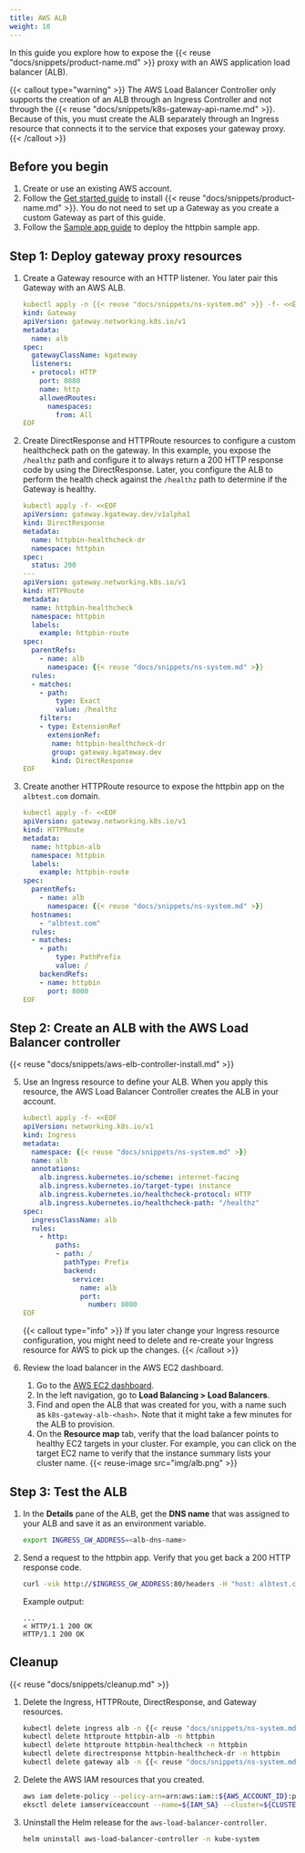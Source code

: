 ```yaml
---
title: AWS ALB
weight: 10
---
```


In this guide you explore how to expose the {{< reuse "docs/snippets/product-name.md" >}} proxy with an AWS application load balancer (ALB). 

{{< callout type="warning" >}}
The AWS Load Balancer Controller only supports the creation of an ALB through an Ingress Controller and not through the {{< reuse "docs/snippets/k8s-gateway-api-name.md" >}}. Because of this, you must create the ALB separately through an Ingress resource that connects it to the service that exposes your gateway proxy.
{{< /callout >}}

## Before you begin

1. Create or use an existing AWS account. 
2. Follow the [Get started guide](/docs/quickstart/) to install {{< reuse "docs/snippets/product-name.md" >}}. You do not need to set up a Gateway as you create a custom Gateway as part of this guide.
3. Follow the [Sample app guide](/docs/operations/sample-app/#deploy-app) to deploy the httpbin sample app.
   
## Step 1: Deploy gateway proxy resources
 
1. Create a Gateway resource with an HTTP listener. You later pair this Gateway with an AWS ALB. 
   ```yaml
   kubectl apply -n {{< reuse "docs/snippets/ns-system.md" >}} -f- <<EOF
   kind: Gateway
   apiVersion: gateway.networking.k8s.io/v1
   metadata:
     name: alb
   spec:
     gatewayClassName: kgateway
     listeners:
     - protocol: HTTP
       port: 8080
       name: http
       allowedRoutes:
         namespaces:
           from: All
   EOF
   ```

2. Create DirectResponse and HTTPRoute resources to configure a custom healthcheck path on the gateway. In this example, you expose the `/healthz` path and configure it to always return a 200 HTTP response code by using the DirectResponse. Later, you configure the ALB to perform the health check against the `/healthz` path to determine if the Gateway is healthy. 
   ```yaml
   kubectl apply -f- <<EOF
   apiVersion: gateway.kgateway.dev/v1alpha1
   kind: DirectResponse
   metadata:
     name: httpbin-healthcheck-dr
     namespace: httpbin
   spec:
     status: 200
   ---
   apiVersion: gateway.networking.k8s.io/v1
   kind: HTTPRoute
   metadata:
     name: httpbin-healthcheck
     namespace: httpbin
     labels:
       example: httpbin-route
   spec:
     parentRefs:
       - name: alb
         namespace: {{< reuse "docs/snippets/ns-system.md" >}}
     rules:
     - matches:
       - path:
           type: Exact
           value: /healthz
       filters:
       - type: ExtensionRef
         extensionRef:
          name: httpbin-healthcheck-dr
          group: gateway.kgateway.dev
          kind: DirectResponse
   EOF
   ```

3. Create another HTTPRoute resource to expose the httpbin app on the `albtest.com` domain. 
   ```yaml
   kubectl apply -f- <<EOF
   apiVersion: gateway.networking.k8s.io/v1
   kind: HTTPRoute
   metadata:
     name: httpbin-alb
     namespace: httpbin
     labels:
       example: httpbin-route
   spec:
     parentRefs:
       - name: alb
         namespace: {{< reuse "docs/snippets/ns-system.md" >}}
     hostnames:
       - "albtest.com"
     rules:
     - matches:
       - path:
           type: PathPrefix
           value: /
       backendRefs:
       - name: httpbin
         port: 8000
   EOF
   ```

## Step 2: Create an ALB with the AWS Load Balancer controller

{{< reuse "docs/snippets/aws-elb-controller-install.md" >}}

5. Use an Ingress resource to define your ALB. When you apply this resource, the AWS Load Balancer Controller creates the ALB in your account.
   ```yaml
   kubectl apply -f- <<EOF
   apiVersion: networking.k8s.io/v1
   kind: Ingress
   metadata:
     namespace: {{< reuse "docs/snippets/ns-system.md" >}}
     name: alb
     annotations:
       alb.ingress.kubernetes.io/scheme: internet-facing
       alb.ingress.kubernetes.io/target-type: instance
       alb.ingress.kubernetes.io/healthcheck-protocol: HTTP
       alb.ingress.kubernetes.io/healthcheck-path: "/healthz"
   spec:
     ingressClassName: alb
     rules:
       - http:
           paths:
           - path: /
             pathType: Prefix
             backend:
               service:
                 name: alb
                 port:
                   number: 8080
   EOF
   ```
   
   {{< callout type="info" >}}
   If you later change your Ingress resource configuration, you might need to delete and re-create your Ingress resource for AWS to pick up the changes.
   {{< /callout >}}

6. Review the load balancer in the AWS EC2 dashboard. 
   1. Go to the [AWS EC2 dashboard](https://console.aws.amazon.com/ec2). 
   2. In the left navigation, go to **Load Balancing > Load Balancers**.
   3. Find and open the ALB that was created for you, with a name such as `k8s-gateway-alb-<hash>`. Note that it might take a few minutes for the ALB to provision.
   4. On the **Resource map** tab, verify that the load balancer points to healthy EC2 targets in your cluster. For example, you can click on the target EC2 name to verify that the instance summary lists your cluster name.
      {{< reuse-image src="img/alb.png" >}}

## Step 3: Test the ALB

1. In the **Details** pane of the ALB, get the **DNS name** that was assigned to your ALB and save it as an environment variable. 
   ```sh
   export INGRESS_GW_ADDRESS=<alb-dns-name>
   ```

2. Send a request to the httpbin app. Verify that you get back a 200 HTTP response code. 
   ```sh
   curl -vik http://$INGRESS_GW_ADDRESS:80/headers -H "host: albtest.com:80"
   ```
   
   Example output: 
   ```console
   ...
   < HTTP/1.1 200 OK
   HTTP/1.1 200 OK
   ```

## Cleanup

{{< reuse "docs/snippets/cleanup.md" >}}

1. Delete the Ingress, HTTPRoute, DirectResponse, and Gateway resources.
   ```sh
   kubectl delete ingress alb -n {{< reuse "docs/snippets/ns-system.md" >}}
   kubectl delete httproute httpbin-alb -n httpbin
   kubectl delete httproute httpbin-healthcheck -n httpbin
   kubectl delete directresponse httpbin-healthcheck-dr -n httpbin
   kubectl delete gateway alb -n {{< reuse "docs/snippets/ns-system.md" >}}
   ```

2. Delete the AWS IAM resources that you created.
   ```sh
   aws iam delete-policy --policy-arn=arn:aws:iam::${AWS_ACCOUNT_ID}:policy/${IAM_POLICY_NAME}
   eksctl delete iamserviceaccount --name=${IAM_SA} --cluster=${CLUSTER_NAME}
   ```

3. Uninstall the Helm release for the `aws-load-balancer-controller`.
   ```sh
   helm uninstall aws-load-balancer-controller -n kube-system
   ```